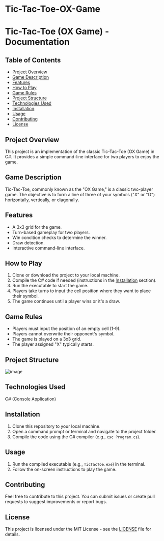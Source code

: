 # Tic-Tac-Toe-OX-Game
# Tic-Tac-Toe (OX Game) - Documentation

## Table of Contents
- [Project Overview](#project-overview)
- [Game Description](#game-description)
- [Features](#features)
- [How to Play](#how-to-play)
- [Game Rules](#game-rules)
- [Project Structure](#project-structure)
- [Technologies Used](#technologies-used)
- [Installation](#installation)
- [Usage](#usage)
- [Contributing](#contributing)
- [License](#license)

## Project Overview
This project is an implementation of the classic Tic-Tac-Toe (OX Game) in C#. It provides a simple command-line interface for two players to enjoy the game.

## Game Description
Tic-Tac-Toe, commonly known as the "OX Game," is a classic two-player game. The objective is to form a line of three of your symbols ("X" or "O") horizontally, vertically, or diagonally.

## Features
- A 3x3 grid for the game.
- Turn-based gameplay for two players.
- Win condition checks to determine the winner.
- Draw detection.
- Interactive command-line interface.

## How to Play
1. Clone or download the project to your local machine.
2. Compile the C# code if needed (instructions in the [Installation](#installation) section).
3. Run the executable to start the game.
4. Players take turns to input the cell position where they want to place their symbol.
5. The game continues until a player wins or it's a draw.

## Game Rules
- Players must input the position of an empty cell (1-9).
- Players cannot overwrite their opponent's symbol.
- The game is played on a 3x3 grid.
- The player assigned "X" typically starts.

## Project Structure


![image](https://github.com/Abdurrahman-gurib/Tic-Tac-Toe-OX-Game-/assets/63855517/29cbde3c-53b0-41e6-a217-b56638a5643e)


## Technologies Used
C# (Console Application)

## Installation
1. Clone this repository to your local machine.
2. Open a command prompt or terminal and navigate to the project folder.
3. Compile the code using the C# compiler (e.g., `csc Program.cs`).

## Usage
1. Run the compiled executable (e.g., `TicTacToe.exe`) in the terminal.
2. Follow the on-screen instructions to play the game.

## Contributing
Feel free to contribute to this project. You can submit issues or create pull requests to suggest improvements or report bugs.

## License
This project is licensed under the MIT License - see the [LICENSE](LICENSE) file for details.



